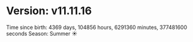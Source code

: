 # Version: v11.11.16
Time since birth: 4369 days, 104856 hours, 6291360 minutes, 377481600 seconds
Season: Summer ☀️
